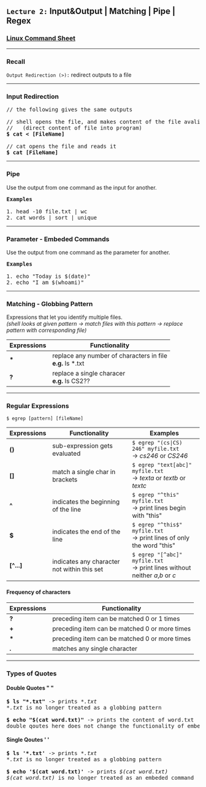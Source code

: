 ## `Lecture 2:` Input&Output | Matching | Pipe | Regex



### [Linux Command Sheet](https://github.com/lilcser/CS246-University-of-Waterloo/blob/master/L2%20Linux%20Command.pdf)
------------------------------------------------------------------------------------------



### Recall
`Output Redirection (>):` redirect outputs to a file

------------------------------------------------------------------------------------------



### Input Redirection 
<pre>
// the following gives the same outputs 

// shell opens the file, and makes content of the file avaliable to cat 
//   (direct content of file into program)
<b>$ cat < [FileName]</b>

// cat opens the file and reads it
<b>$ cat [FileName]</b>
</pre>
------------------------------------------------------------------------------------------



### Pipe
Use the output from one command as the input for another.
<pre>
<b>Examples</b> 

1. head -10 file.txt | wc 
2. cat words | sort | unique
</pre>
------------------------------------------------------------------------------------------



### Parameter - Embeded Commands
Use the output from one command as the parameter for another.
<pre>
<b>Examples</b>

1. echo "Today is $(date)"
2. echo "I am $(whoami)"
</pre>

------------------------------------------------------------------------------------------



### Matching - Globbing Pattern
Expressions that let you identify multiple files.<br>
*(shell looks at given pattern -> match files with this pattern -> replace pattern with corresponding file)*

Expressions | Functionality
| --- | --- |
| <b>*</b> | replace any number of characters in file <br> **e.g.** ls \*.txt |
| <b>?</b> | replace a single characer <br> **e.g.** ls CS2?? |
------------------------------------------------------------------------------------------



### Regular Expressions
`$ egrep [pattern] [fileName]`

Expressions | Functionality | Examples
--- | --- | --- 
**()** | sub-expression gets evaluated | `$ egrep "(cs\|CS) 246" myfile.txt` <br> -> *cs246* or *CS246*
**[]** | match a single char in brackets | `$ egrep "text[abc]" myfile.txt` <br> -> *texta* or *textb* or *textc*
**^** | indicates the beginning of the line | `$ egrep "^this" myfile.txt` <br> -> print lines begin with "this"
**$** | indicates the end of the line | `$ egrep "^this$" myfile.txt` <br> -> print lines of only the word "this"
**[^...]** | indicates any character not within this set | `$ egrep "[^abc]" myfile.txt` <br> -> print lines without neither *a*,*b* or *c* 

#### Frequency of characters
Expressions | Functionality 
--- | --- 
**?** | preceding item can be matched 0 or 1 times 
**+** | preceding item can be matched 0 or more times
<b>*</b> | preceding item can be matched 0 or more times
**.** | matches any single character
------------------------------------------------------------------------------------------



### Types of Quotes
#### Double Quotes " "
<pre>
<b>$ ls "*.txt"</b> -> prints <i>*.txt</i>
<i>*.txt</i> is no longer treated as a globbing pattern 

<b>$ echo "$(cat word.txt)"</b> -> prints the content of word.txt
double qoutes here does not change the functionality of embeded command
</pre>

#### Single Qoutes ' '
<pre>
<b>$ ls '*.txt'</b> -> prints <i>*.txt</i>
<i>*.txt</i> is no longer treated as a globbing pattern 

<b>$ echo '$(cat word.txt)'</b> -> prints <i>$(cat word.txt)</i>
<i>$(cat word.txt)</i> is no longer treated as an embeded command
</pre>
